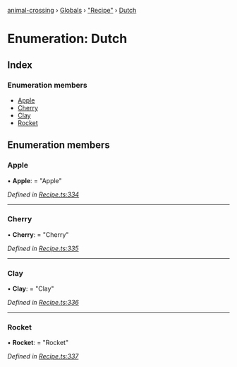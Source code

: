[animal-crossing](../README.md) › [Globals](../globals.md) › ["Recipe"](../modules/_recipe_.md) › [Dutch](_recipe_.dutch.md)

# Enumeration: Dutch

## Index

### Enumeration members

* [Apple](_recipe_.dutch.md#apple)
* [Cherry](_recipe_.dutch.md#cherry)
* [Clay](_recipe_.dutch.md#clay)
* [Rocket](_recipe_.dutch.md#rocket)

## Enumeration members

###  Apple

• **Apple**: = "Apple"

*Defined in [Recipe.ts:334](https://github.com/Norviah/animal-crossing/blob/c9eb585/module/types/Recipe.ts#L334)*

___

###  Cherry

• **Cherry**: = "Cherry"

*Defined in [Recipe.ts:335](https://github.com/Norviah/animal-crossing/blob/c9eb585/module/types/Recipe.ts#L335)*

___

###  Clay

• **Clay**: = "Clay"

*Defined in [Recipe.ts:336](https://github.com/Norviah/animal-crossing/blob/c9eb585/module/types/Recipe.ts#L336)*

___

###  Rocket

• **Rocket**: = "Rocket"

*Defined in [Recipe.ts:337](https://github.com/Norviah/animal-crossing/blob/c9eb585/module/types/Recipe.ts#L337)*
